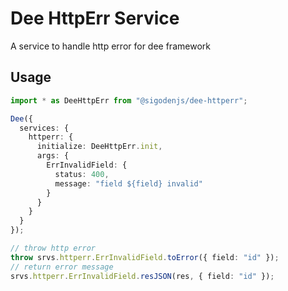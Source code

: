 # Dee HttpErr Service

A service to handle http error for dee framework

## Usage

```ts
import * as DeeHttpErr from "@sigodenjs/dee-httperr";

Dee({
  services: {
    httperr: {
      initialize: DeeHttpErr.init,
      args: {
        ErrInvalidField: {
          status: 400,
          message: "field ${field} invalid"
        }
      }
    }
  }
});

// throw http error
throw srvs.httperr.ErrInvalidField.toError({ field: "id" });
// return error message
srvs.httperr.ErrInvalidField.resJSON(res, { field: "id" });
```
